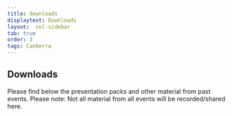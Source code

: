 ```yaml
---
title: downloads
displaytext: Downloads
layout:  col-sidebar
tab: true
order: 3
tags: Canberra
---
```


## Downloads
Please find below the presentation packs and other material from past events. Please note: Not all material from all events will be recorded/shared here.

<!--<a href="asset/images/OWASP_MAY_2021_Presentation.pptx" download="OWASP_MAY_2021_Presentation.pptx">Cyber Skill Building with Toby Amodio</a>-->
